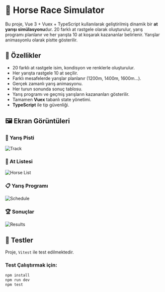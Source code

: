 # 🐎 Horse Race Simulator

Bu proje, Vue 3 + Vuex + TypeScript kullanılarak geliştirilmiş dinamik bir **at yarışı simülasyonu**dur. 20 farklı at rastgele olarak oluşturulur, yarış programı planlanır ve her yarışta 10 at koşarak kazananlar belirlenir. Yarışlar animasyonlu olarak pistte gösterilir.

## 🚀 Özellikler

- 20 farklı at rastgele isim, kondisyon ve renklerle oluşturulur.
- Her yarışta rastgele 10 at seçilir.
- Farklı mesafelerde yarışlar planlanır (1200m, 1400m, 1600m...).
- Gerçek zamanlı yarış animasyonu.
- Her turun sonunda sonuç tablosu.
- Yarış programı ve geçmiş yarışların kazananları gösterilir.
- Tamamen **Vuex** tabanlı state yönetimi.
- **TypeScript** ile tip güvenliği.

## 🖼️ Ekran Görüntüleri

### 🎯 Yarış Pisti
![Track](./assets/screenshots/track.png)

### 🐎 At Listesi
![Horse List](./assets/screenshots/horses.png)

### 📋 Yarış Programı
![Schedule](./assets/screenshots/schedule.png)

### 🏆 Sonuçlar
![Results](./assets/screenshots/results.png)

## 🧪 Testler

Proje, `Vitest` ile test edilmektedir.

### Test Çalıştırmak için:

```bash
npm install
npm run dev
npm test
